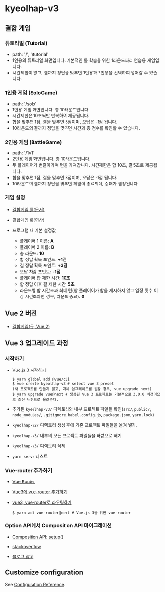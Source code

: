 # kyeolhap-v3

## 결합 게임

### 튜토리얼 (Tutorial)

- path: '/', '/tutorial'
- 1인용의 튜토리얼 화면입니다. 기본적인 룰 학습을 위한 1라운드짜리 연습용 게임입니다.
- 시간제한이 없고, 결까지 정답을 맞추면 1인용과 2인용을 선택하여 넘어갈 수 있습니다.

### 1인용 게임 (SoloGame)

- path: '/solo'
- 1인용 게임 화면입니다. 총 10라운드입니다.
- 시간제한은 10초씩만 반복하여 제공됩니다.
- 합을 맞추면 1점, 결을 맞추면 3점이며, 오답은 -1점 됩니다.
- 10라운드의 결까지 정답을 맞추면 시간과 총 점수를 확인할 수 있습니다.

### 2인용 게임 (BattleGame)

- path: '/1v1'
- 2인용 게임 화면입니다. 총 10라운드입니다.
- 두 플레이어가 번갈아가며 턴을 가져갑니다. 시간제한은 합 10초, 결 5초로 제공됩니다.
- 합을 맞추면 1점, 결을 맞추면 3점이며, 오답은 -1점 됩니다.
- 10라운드의 결까지 정답을 맞추면 게임이 종료되며, 승패가 결정됩니다.

### 게임 설명

- [결합게임 룰(문서)](https://m.blog.naver.com/PostView.nhn?blogId=incpa&logNo=220089856861&proxyReferer=https:%2F%2Fwww.google.com%2F)

- [결합게임 룰(영상)](https://www.youtube.com/watch?v=ExiILzxGDBY)

- 프로그램 내 기본 설정값
  - 플레이어 1 이름: **A**
  - 플레이어 2 이름: **B**
  - 총 라운드: **10**
  - 합 정답 획득 포인트: **+1점**
  - 결 정답 획득 포인트: **+3점**
  - 오답 차감 포인트: **-1점**
  - 플레이어 합 제한 시간: **10초**
  - 합 정답 이후 결 제한 시간: **5초**
  - 라운드별 합 시간초과 최대 턴(양 플레이어가 합을 제시하지 않고 일정 횟수 이상 시간초과한 경우, 라운드 종료): **6**

## Vue 2 버전

- [결합게임(구, Vue 2)](https://github.com/JUKOOK/kyeolhap)

## Vue 3 업그레이드 과정

### 시작하기

- [Vue.js 3 시작하기](https://v3.ko.vuejs.org/guide/migration/introduction.html)

  ```console
  $ yarn global add @vue/cli
  $ vue create kyeolhap-v3 # select vue 3 preset
  (새 프로젝트를 만들지 않고, 자체 업그레이드를 원할 경우, vue upgrade next)
  $ yarn upgrade vue@next # 생성된 Vue 3 프로젝트는 기본적으로 3.0.0 버전이므로 최신 버전으로 올려준다.
  ```

- 추가된 `kyeolhap-v3/` 디렉토리와 내부 프로젝트 파일들 확인(`src/`, `public/`, `node_modules/`, `.gitignore`, `babel.config.js`, `package.json`, `yarn.lock`)

- `kyeolhap-v2/` 디렉토리 생성 후에 기존 프로젝트 파일들을 옮겨 넣기.

- `kyeolhap-v3/` 내부의 모든 프로젝트 파일들을 바깥으로 빼기

- `kyeolhap-v3/` 디렉토리 삭제

- `yarn serve` 테스트

### Vue-router 추가하기

- [Vue Router](https://router.vuejs.org/kr/)

- [Vue3에 vue-router 추가하기](https://velog.io/@cindy-choi/Vue3-%EC%97%90-vue-route-%EC%B6%94%EA%B0%80%ED%95%98%EA%B8%B0)

- [vue3, vue-router로 라우팅하기](https://velog.io/@mahns/vue-router-vue3)

  ```console
  $ yarn add vue-router@next # Vue.js 3을 위한 vue-router
  ```

### Option API에서 Composition API 마이그레이션

- [Composition API: setup()](https://vuejs.org/api/composition-api-setup.html#setup-context)

- [stackoverflow](https://stackoverflow.com/questions/67097067/how-to-convert-options-api-to-composition-api-in-vue-js)

- [블로그 참고](https://dev.to/mikhailkaran/vue-3-options-to-composition-api-migration-3567)

## Customize configuration

See [Configuration Reference](https://cli.vuejs.org/config/).
